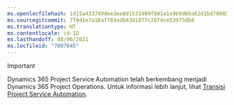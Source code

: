 ```yaml
---
ms.openlocfilehash: 1d15a433749dee3ee8d1533409f801a1e9b9d6ba62d1bd70985e3997f1547db0
ms.sourcegitcommit: 7f8d1e7a16af769adb43d1877c28fdce53975db8
ms.translationtype: HT
ms.contentlocale: id-ID
ms.lasthandoff: 08/06/2021
ms.locfileid: "7007645"
---
```

> [!IMPORTANT]
> Dynamics 365 Project Service Automation telah berkembang menjadi Dynamics 365 Project Operations. Untuk informasi lebih lanjut, lihat [Transisi Project Service Automation](https://dynamics.microsoft.com/en-us/project-service-automation/overview/).
